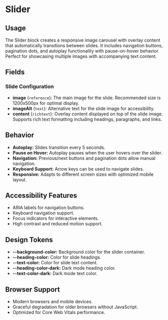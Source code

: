 
# Slider

## Usage

The Slider block creates a responsive image carousel with overlay content that automatically transitions between slides. It includes navigation buttons, pagination dots, and autoplay functionality with pause-on-hover behavior. Perfect for showcasing multiple images with accompanying text content.

## Fields

### Slide Configuration

* **image** (`reference`): The main image for the slide. Recommended size is 1200x500px for optimal display.
* **imageAlt** (`text`): Alternative text for the slide image for accessibility.
* **content** (`richtext`): Overlay content displayed on top of the slide image. Supports rich text formatting including headings, paragraphs, and links.

## Behavior

* **Autoplay:** Slides transition every 5 seconds.
* **Pause on Hover:** Autoplay pauses when the user hovers over the slider.
* **Navigation:** Previous/next buttons and pagination dots allow manual navigation.
* **Keyboard Support:** Arrow keys can be used to navigate slides.
* **Responsive:** Adapts to different screen sizes with optimized mobile layout.

## Accessibility Features

* ARIA labels for navigation buttons.
* Keyboard navigation support.
* Focus indicators for interactive elements.
* High contrast and reduced motion support.

## Design Tokens

* **--background-color:** Background color for the slider container.
* **--heading-color:** Color for slide headings.
* **--text-color:** Color for slide text content.
* **--heading-color-dark:** Dark mode heading color.
* **--text-color-dark:** Dark mode text color.

## Browser Support

* Modern browsers and mobile devices.
* Graceful degradation for older browsers without JavaScript.
* Optimized for Core Web Vitals performance.
  